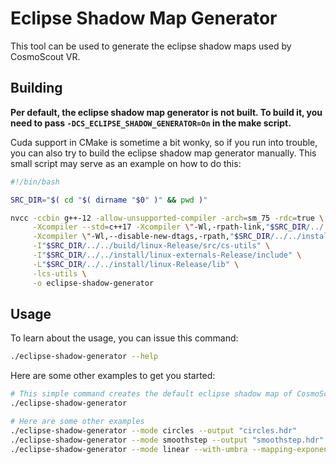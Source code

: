 # Eclipse Shadow Map Generator

This tool can be used to generate the eclipse shadow maps used by CosmoScout VR.

## Building

**Per default, the eclipse shadow map generator is not built.
To build it, you need to pass `-DCS_ECLIPSE_SHADOW_GENERATOR=On` in the make script.**

Cuda support in CMake is sometime a bit wonky, so if you run into trouble, you can also try to build the eclipse shadow map generator manually.
This small script may serve as an example on how to do this:

```bash
#!/bin/bash

SRC_DIR="$( cd "$( dirname "$0" )" && pwd )"

nvcc -ccbin g++-12 -allow-unsupported-compiler -arch=sm_75 -rdc=true \
     -Xcompiler --std=c++17 -Xcompiler \"-Wl,-rpath-link,"$SRC_DIR/../../install/linux-Release/lib"\" \
     -Xcompiler \"-Wl,--disable-new-dtags,-rpath,"$SRC_DIR/../../install/linux-Release/lib"\" "$SRC_DIR"/*.cu \
     -I"$SRC_DIR/../../build/linux-Release/src/cs-utils" \
     -I"$SRC_DIR/../../install/linux-externals-Release/include" \
     -L"$SRC_DIR/../../install/linux-Release/lib" \
     -lcs-utils \
     -o eclipse-shadow-generator
```

## Usage

To learn about the usage, you can issue this command:


```bash
./eclipse-shadow-generator --help
```

Here are some other examples to get you started:

```bash
# This simple command creates the default eclipse shadow map of CosmoScout VR
./eclipse-shadow-generator

# Here are some other examples
./eclipse-shadow-generator --mode circles --output "circles.hdr"
./eclipse-shadow-generator --mode smoothstep --output "smoothstep.hdr"
./eclipse-shadow-generator --mode linear --with-umbra --mapping-exponent 5 --output "linear_with_umbra.hdr"
```